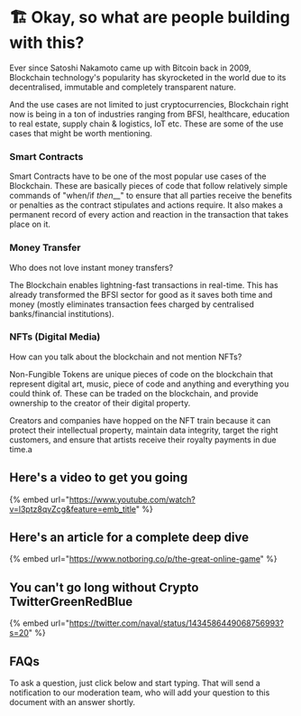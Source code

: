 # 🏗 Okay, so what are people building with this?

Ever since Satoshi Nakamoto came up with Bitcoin back in 2009, Blockchain technology's popularity has skyrocketed in the world due to its decentralised, immutable and completely transparent nature.

And the use cases are not limited to just cryptocurrencies, Blockchain right now is being in a ton of industries ranging from BFSI, healthcare, education to real estate, supply chain & logistics, IoT etc. These are some of the use cases that might be worth mentioning.

### Smart Contracts

Smart Contracts have to be one of the most popular use cases of the Blockchain. These are basically pieces of code that follow relatively simple commands of "when/if _then___" to ensure that all parties receive the benefits or penalties as the contract stipulates and actions require. It also makes a permanent record of every action and reaction in the transaction that takes place on it.

### Money Transfer

Who does not love instant money transfers?

The Blockchain enables lightning-fast transactions in real-time. This has already transformed the BFSI sector for good as it saves both time and money (mostly eliminates transaction fees charged by centralised banks/financial institutions).   

### NFTs (Digital Media)

How can you talk about the blockchain and not mention NFTs?

Non-Fungible Tokens are unique pieces of code on the blockchain that represent digital art, music, piece of code and anything and everything you could think of. These can be traded on the blockchain, and provide ownership to the creator of their digital property.

Creators and companies have hopped on the NFT train because it can protect their intellectual property, maintain data integrity, target the right customers, and ensure that artists receive their royalty payments in due time.a 

## Here's a video to get you going

{% embed url="https://www.youtube.com/watch?v=l3ptz8qvZcg&feature=emb_title" %}

## Here's an article for a complete deep dive

{% embed url="https://www.notboring.co/p/the-great-online-game" %}

## You can't go long without Crypto TwitterGreenRedBlue

{% embed url="https://twitter.com/naval/status/1434586449068756993?s=20" %}

## FAQs

To ask a question, just click below and start typing. That will send a notification to our moderation team, who will add your question to this document with an answer shortly.
